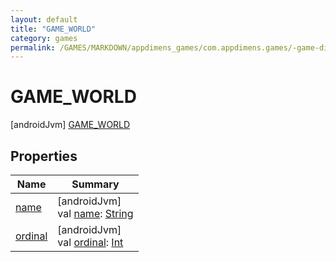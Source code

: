 ```yaml
---
layout: default
title: "GAME_WORLD"
category: games
permalink: /GAMES/MARKDOWN/appdimens_games/com.appdimens.games/-game-dimension-type/-g-a-m-e_-w-o-r-l-d/index.html
---
```


# GAME_WORLD

[androidJvm]
[GAME_WORLD](README.md)

## Properties

| Name | Summary |
|---|---|
| [name](../../-game-viewport-mode/-c-r-o-p/README.md#-372974862%2FProperties%2F-188932584) | [androidJvm]<br>val [name](../../-game-viewport-mode/-c-r-o-p/README.md#-372974862%2FProperties%2F-188932584): [String](https://kotlinlang.org/api/core/kotlin-stdlib/kotlin/-string/index.html) |
| [ordinal](../../-game-viewport-mode/-c-r-o-p/README.md#-739389684%2FProperties%2F-188932584) | [androidJvm]<br>val [ordinal](../../-game-viewport-mode/-c-r-o-p/README.md#-739389684%2FProperties%2F-188932584): [Int](https://kotlinlang.org/api/core/kotlin-stdlib/kotlin/-int/index.html) |